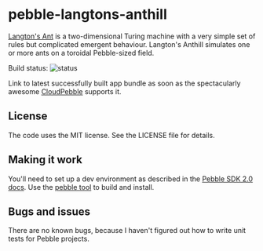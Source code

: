 pebble-langtons-anthill
=======================

[Langton's Ant](http://en.wikipedia.org/wiki/Langton%27s_ant) is a
two-dimensional Turing machine with a very simple set of rules but complicated
emergent behaviour. Langton's Anthill simulates one or more ants on a toroidal
Pebble-sized field.

Build status: ![status](https://cloudpebble.net/ide/project/42197/status.png)

Link to latest successfully built app bundle as soon as the spectacularly
awesome [CloudPebble](http://cloudpebble.net) supports it.

License
-------

The code uses the MIT license. See the LICENSE file for details.

Making it work
--------------

You'll need to set up a dev environment as described in the
[Pebble SDK 2.0 docs](http://developer.getpebble.com/2/). Use the
[pebble tool](https://developer.getpebble.com/2/getting-started/pebble-tool/)
to build and install.

Bugs and issues
---------------

There are no known bugs, because I haven't figured out how to write unit tests
for Pebble projects.
